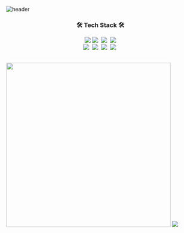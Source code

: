 ![header](https://capsule-render.vercel.app/api?type=waving&color=91D4C2&height=220&section=header&text=jen454;&fontSize=60&&fontColor=ffffff)
</div>
<h3 align="center">🛠 Tech Stack 🛠</h3>
<p align="center">
  <img src="https://img.shields.io/badge/HTML-1A2477?style=flat-square&logo=html5&logoColor=white"/>
  <img src="https://img.shields.io/badge/css-FABF15?style=flat-square&logo=css3&logoColor=white"/></a>&nbsp 
  <img src="https://img.shields.io/badge/Javascript-ffb13b?style=flat-square&logo=javascript&logoColor=white"/></a>&nbsp
  <img src="https://img.shields.io/badge/React-40AEF0?style=flat-square&logo=react&logoColor=white"/>
  <br>
  <img src="https://img.shields.io/badge/Python-3766AB?style=flat-square&logo=Python&logoColor=white"/></a>&nbsp 
  <img src="https://img.shields.io/badge/Java-007396?style=flat-square&logo=Java&logoColor=white"/></a>&nbsp
  <img src="https://img.shields.io/badge/C++-00599C?style=flat-square&logo=C%2B%2B&logoColor=white"/></a>&nbsp 
  <img src="https://img.shields.io/badge/Mysql-11B48A?style=flat-square&logo=MySql&logoColor=white"/></a>&nbsp 
</p>
<br>
<div align-center>
  <img src="https://github-readme-stats-sigma-five.vercel.app/api?username=jen454&custom_title=jinwook's&nbsp;GitHub&nbsp;✨&bg_color=D1EDE1,91D4C2,3D82AB,68799E&title_color=fff&text_color=fff&count_private=true&line_height=24" style="width: 440px""/>
  <img src="https://github-readme-stats-sigma-five.vercel.app/api/top-langs/?username=jen454&layout=compact&custom_title=Most&nbsp;Used&nbsp;Languages&nbsp;&bg_color=D1EDE1,91D4C2,3D82AB,68799E&title_color=fff&text_color=fff&langs_count=6">
</div>

